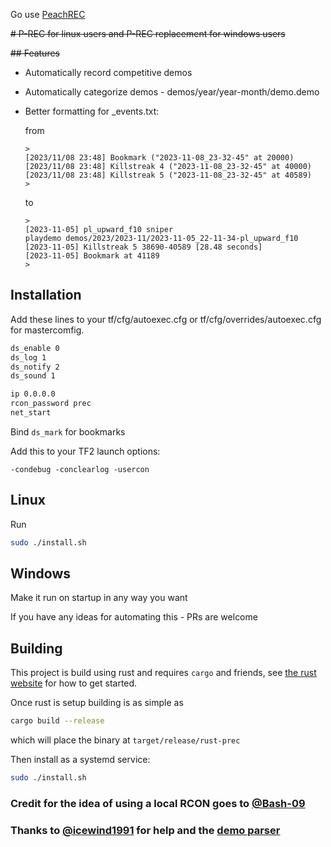 Go use [PeachREC](https://github.com/PapaPeach)

~~# P-REC for linux users and P-REC replacement for windows users~~

~~## Features~~

- Automatically record competitive demos
- Automatically categorize demos - demos/year/year-month/demo.demo
- Better formatting for _events.txt:

  from

    ```text
    >
    [2023/11/08 23:48] Bookmark ("2023-11-08_23-32-45" at 20000)
    [2023/11/08 23:48] Killstreak 4 ("2023-11-08_23-32-45" at 40000)
    [2023/11/08 23:48] Killstreak 5 ("2023-11-08_23-32-45" at 40589)
    >
    ```

  to

    ```text
    >
    [2023-11-05] pl_upward_f10 sniper                                playdemo demos/2023/2023-11/2023-11-05_22-11-34-pl_upward_f10
    [2023-11-05] Killstreak 5 38690-40589 [28.48 seconds]
    [2023-11-05] Bookmark at 41189
    >
    ```

## Installation

Add these lines to your tf/cfg/autoexec.cfg or tf/cfg/overrides/autoexec.cfg for mastercomfig.

```txt
ds_enable 0
ds_log 1
ds_notify 2
ds_sound 1

ip 0.0.0.0
rcon_password prec
net_start
```

Bind ```ds_mark``` for bookmarks

Add this to your TF2 launch options:

```-condebug -conclearlog -usercon```

## Linux

Run

```bash
sudo ./install.sh
```

## Windows

Make it run on startup in any way you want

If you have any ideas for automating this - PRs are welcome

## Building

This project is build using rust and requires `cargo` and friends, see [the rust website](https://www.rust-lang.org/)
for how to get started.

Once rust is setup building is as simple as

```bash
cargo build --release
```

which will place the binary at `target/release/rust-prec`

Then install as a systemd service:

```bash
sudo ./install.sh
```

### Credit for the idea of using a local RCON goes to [@Bash-09](https://github.com/Bash-09)

### Thanks to [@icewind1991](https://github.com/icewind1991/) for help and the [demo parser](https://github.com/demostf/parser)
